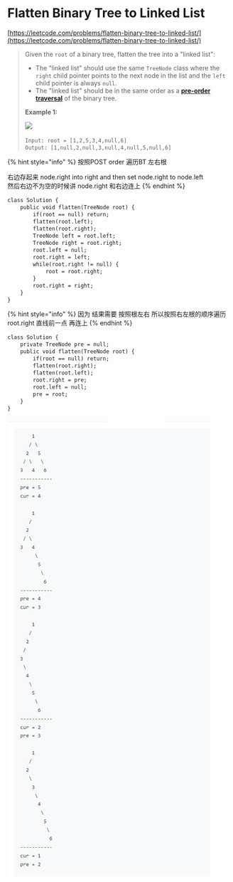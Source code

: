 # Flatten Binary Tree to Linked List

[https://leetcode.com/problems/flatten-binary-tree-to-linked-list/](https://leetcode.com/problems/flatten-binary-tree-to-linked-list/)

> Given the `root` of a binary tree, flatten the tree into a "linked list":
>
> * The "linked list" should use the same `TreeNode` class where the `right` child pointer points to the next node in the list and the `left` child pointer is always `null`.
> * The "linked list" should be in the same order as a [**pre-order traversal**](https://en.wikipedia.org/wiki/Tree\_traversal#Pre-order,\_NLR) of the binary tree.
>
> &#x20;
>
> **Example 1:**
>
> ![](https://assets.leetcode.com/uploads/2021/01/14/flaten.jpg)
>
> ```
> Input: root = [1,2,5,3,4,null,6]
> Output: [1,null,2,null,3,null,4,null,5,null,6]
> ```

{% hint style="info" %}
按照POST order 遍历BT 左右根

右边存起来 node.right into right and then set node.right to node.left\
然后右边不为空的时候讲 node.right 和右边连上
{% endhint %}

```
class Solution {
    public void flatten(TreeNode root) {
        if(root == null) return;
        flatten(root.left);
        flatten(root.right);
        TreeNode left = root.left;
        TreeNode right = root.right;
        root.left = null;
        root.right = left;
        while(root.right != null) {
            root = root.right;
        }
        root.right = right;
    }
}
```

{% hint style="info" %}
因为 结果需要 按照根左右  所以按照右左根的顺序遍历 root.right 直线前一点 再连上
{% endhint %}

```
class Solution {
    private TreeNode pre = null;
    public void flatten(TreeNode root) {
        if(root == null) return;
        flatten(root.right);
        flatten(root.left);
        root.right = pre;
        root.left = null;
        pre = root;
    }
}
```

#### ![](<../.gitbook/assets/image (8) (1).png>)
